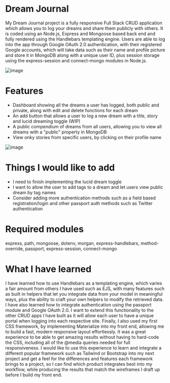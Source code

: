# Dream Journal
My Dream Journal project is a fully responsive Full Stack CRUD application which allows you to log your dreams and share them publicly with others. It is coded using an Node.js, Express
and Mongoose based back end and fully rendered using the Handlebars templating engine. Users are able to log into the app through Google OAuth 2.0 authentication, with
their registered Google accounts, which will take data such as their name and profile picture and store it in MongoDB along with a unique user ID, plus session storage
using the express-session and connect-mongo modules in Node.js.

![image](https://user-images.githubusercontent.com/101055915/186526526-e64cbfe7-99fc-4772-90c4-83b7737be750.png)

# Features
- Dashboard showing all the dreams a user has logged, both public and private, along with edit and delete functions for each dream
- An add button that allows a user to log a new dream with a title, story and lucid dreaming toggle (WIP)
- A public compendium of dreams from all users, allowing you to view all dreams with a "public" property in MongoDB
- View onky stories from specific users, by clicking on their profile name

![image](https://user-images.githubusercontent.com/101055915/186528633-680208f3-bd55-4dfa-ba53-11bcf7b4fa17.png)

# Things I would like to add
- I need to finish implementing the lucid dream toggle
- I want to allow the user to add tags to a dream and let users view public dream by tag names
- Consider adding more authentication methods such as a field based registration/login and other passport auth methods such as Twitter authentication

# Required modules
express, path, mongoose, dotenv, morgan, express-handlebars, method-override, passport, express-session, connect-mongo

# What I have learned
I have learned how to use Handlebars as a templating engine, which varies a fair amount from others I have used such as EJS, with many features such as built in
helpers that let you integrate data from your model in meaningful ways, plus the ability to craft your own helpers to modify the retrieved data. I have also learned how to
integrate authentication using the passport module and Google OAuth 2.0. I want to extend this functionality to the other CRUD apps I have built as it will allow each user
to have a unique portal when logging into each respective site. Finally, I also used my first CSS framework, by implementing Materialize into my front end, allowing me to build a fast,
modern responsive layout effortlessly. It was a great experience to be able to get amazing results without having to hard-code the CSS, including all of the @media queries
needed for full responsiveness. I would like to use this experience to learn and integrate a different popular framework such as Tailwind or Bootstrap into my next project and get a feel
for the differences and features each framework brings to a project, so I can find which product integrates best into my workflow, while producing the results that match
the wireframes I draft up before I build my front end.
